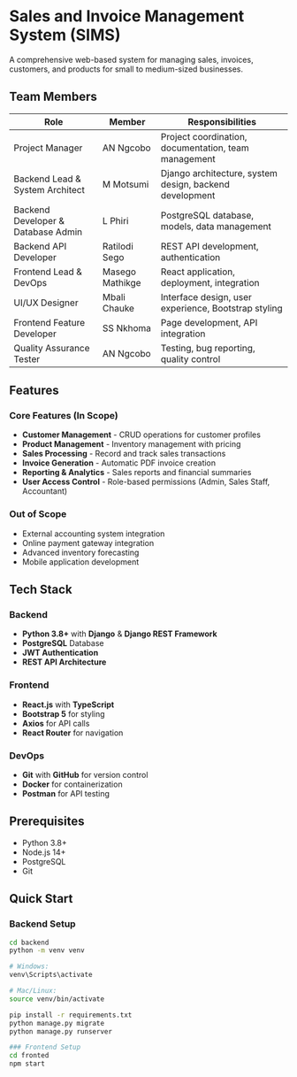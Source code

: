# Sales and Invoice Management System (SIMS)

A comprehensive web-based system for managing sales, invoices, customers, and products for small to medium-sized businesses.

## Team Members

| Role | Member | Responsibilities |
|------|--------|------------------|
| Project Manager | AN Ngcobo | Project coordination, documentation, team management |
| Backend Lead & System Architect | M Motsumi | Django architecture, system design, backend development |
| Backend Developer & Database Admin | L Phiri | PostgreSQL database, models, data management |
| Backend API Developer | Ratilodi Sego | REST API development, authentication |
| Frontend Lead & DevOps | Masego Mathikge | React application, deployment, integration |
| UI/UX Designer | Mbali Chauke | Interface design, user experience, Bootstrap styling |
| Frontend Feature Developer | SS Nkhoma | Page development, API integration |
| Quality Assurance Tester | AN Ngcobo | Testing, bug reporting, quality control |

## Features

### Core Features (In Scope)
- **Customer Management** - CRUD operations for customer profiles
- **Product Management** - Inventory management with pricing
- **Sales Processing** - Record and track sales transactions  
- **Invoice Generation** - Automatic PDF invoice creation
- **Reporting & Analytics** - Sales reports and financial summaries
- **User Access Control** - Role-based permissions (Admin, Sales Staff, Accountant)

### Out of Scope
- External accounting system integration
- Online payment gateway integration
- Advanced inventory forecasting
- Mobile application development

## Tech Stack

### Backend
- **Python 3.8+** with **Django** & **Django REST Framework**
- **PostgreSQL** Database
- **JWT Authentication**
- **REST API Architecture**

### Frontend
- **React.js** with **TypeScript**
- **Bootstrap 5** for styling
- **Axios** for API calls
- **React Router** for navigation

### DevOps
- **Git** with **GitHub** for version control
- **Docker** for containerization
- **Postman** for API testing

## Prerequisites

- Python 3.8+
- Node.js 14+
- PostgreSQL
- Git

## Quick Start

### Backend Setup
```bash
cd backend
python -m venv venv

# Windows:
venv\Scripts\activate

# Mac/Linux:
source venv/bin/activate

pip install -r requirements.txt
python manage.py migrate
python manage.py runserver

### Frontend Setup
cd fronted
npm start
